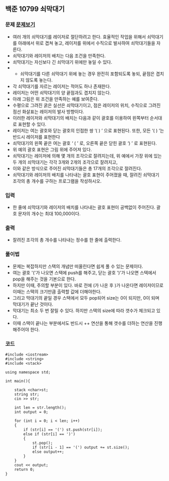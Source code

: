 ## 백준 10799 쇠막대기

### 문제 [문제보기](https://www.acmicpc.net/problem/10799)
- 여러 개의 쇠막대기를 레이저로 절단하려고 한다. 효율적인 작업을 위해서 쇠막대기를 아래에서 위로 겹쳐 놓고, 레이저를 위에서 수직으로 발사하여 쇠막대기들을 자른다. 
- 쇠막대기와 레이저의 배치는 다음 조건을 만족한다.
- 쇠막대기는 자신보다 긴 쇠막대기 위에만 놓일 수 있다. 
- - 쇠막대기를 다른 쇠막대기 위에 놓는 경우 완전히 포함되도록 놓되, 끝점은 겹치지 않도록 놓는다.
- 각 쇠막대기를 자르는 레이저는 적어도 하나 존재한다.
- 레이저는 어떤 쇠막대기의 양 끝점과도 겹치지 않는다. 
- 아래 그림은 위 조건을 만족하는 예를 보여준다. 
- 수평으로 그려진 굵은 실선은 쇠막대기이고, 점은 레이저의 위치, 수직으로 그려진 점선 화살표는 레이저의 발사 방향이다.
- 이러한 레이저와 쇠막대기의 배치는 다음과 같이 괄호를 이용하여 왼쪽부터 순서대로 표현할 수 있다.
- 레이저는 여는 괄호와 닫는 괄호의 인접한 쌍 ‘( ) ’ 으로 표현된다. 또한, 모든 ‘( ) ’는 반드시 레이저를 표현한다
- 쇠막대기의 왼쪽 끝은 여는 괄호 ‘ ( ’ 로, 오른쪽 끝은 닫힌 괄호 ‘) ’ 로 표현된다. 
- 위 예의 괄호 표현은 그림 위에 주어져 있다.
- 쇠막대기는 레이저에 의해 몇 개의 조각으로 잘려지는데, 위 예에서 가장 위에 있는 두 개의 쇠막대기는 각각 3개와 2개의 조각으로 잘려지고, 
- 이와 같은 방식으로 주어진 쇠막대기들은 총 17개의 조각으로 잘려진다. 
- 쇠막대기와 레이저의 배치를 나타내는 괄호 표현이 주어졌을 때, 잘려진 쇠막대기 조각의 총 개수를 구하는 프로그램을 작성하시오.

### 입력
- 한 줄에 쇠막대기와 레이저의 배치를 나타내는 괄호 표현이 공백없이 주어진다. 괄호 문자의 개수는 최대 100,000이다. 

### 출력
 - 잘려진 조각의 총 개수를 나타내는 정수를 한 줄에 출력한다.

### 풀이법
 - 문제는 복잡하지만 스택의 개념만 떠올린다면 쉽게 풀 수 있는 문제이다. 
 - 여는 괄호 '('가 나오면 스택에 push를 해주고, 닫는 괄호 ')'가 나오면 스택에서 pop을 해주는 것을 기본으로 한다.
 - 하지만 이때, 주의할 부분이 있다. 바로 전에 (가 나온 후 )가 나온다면 레이저이므로 이때는 스택의 크기만큼 출력할 값에 더해야한다.
 - 그리고 막대기의 끝일 경우 스택에서 모두 pop되어 size는 0이 되지만, 0이 되며 막대기가 끝난 것이다. 
 - 막대기는 최소 두 번 잘릴 수 있다. 하지만 스택의 size에 따라 갯수가 체크되고 있다.
 - 이때 스택이 끝나는 부분에서도 반드시 ++ 연산을 통해 갯수를 더하는 연산을 진행해주어야 한다.


### 코드
```
#include <iostream>
#include <string>
#include <stack>

using namespace std;

int main(){

	stack <char>st;
	string str;
	cin >> str;

	int len = str.length();
	int output = 0;

	for (int i = 0; i < len; i++)
	{
		if (str[i] == '(') st.push(str[i]);
		else if (str[i] == ')')
		{
			st.pop();
			if (str[i - 1] == '(') output += st.size();
			else output++;
		}
	}
	cout << output;
	return 0;
}
```
